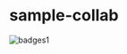 # sample-collab
  
  ![badges1](https://dev-to-uploads.s3.amazonaws.com/uploads/articles/6n8fc8zw8pawxveffitx.png)

